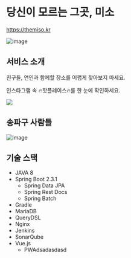 # 당신이 모르는 그곳, 미소

https://themiso.kr

![image](https://user-images.githubusercontent.com/39546083/94126614-cca0ec00-fe92-11ea-8804-b97649415bf1.png)

## 서비스 소개

친구들, 연인과 함께할 장소를 어렵게 찾아보지 마세요.

인스타그램 속 🔥핫플레이스🔥를 한 눈에 확인하세요.

<img src="https://user-images.githubusercontent.com/39546083/94138332-ecd8a700-fea2-11ea-9666-926c514ddb8a.gif">


## 송파구 사람들

![image](https://user-images.githubusercontent.com/39546083/94125555-73848880-fe91-11ea-9687-cbe2fbb2e769.png)

## 기술 스택

- JAVA 8
- Spring Boot 2.3.1
    - Spring Data JPA
    - Spring Rest Docs
    - Spring Batch
- Gradle
- MariaDB
- QueryDSL
- Nginx
- Jenkins
- SonarQube
- Vue.js
    - PWAdsadasdasd
